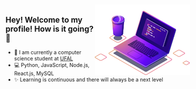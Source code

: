 <img src="img\computer-illustration.png"  width="260px" align="right">

## Hey! Welcome to my profile! How is it going? 👋

* 🚀 I am currently a computer science student at [UFAL](https://ufal.br/)
* 💻 Python, JavaScript, Node.js, React.js, MySQL
* ✨ Learning is continuous and there will always be a next level
